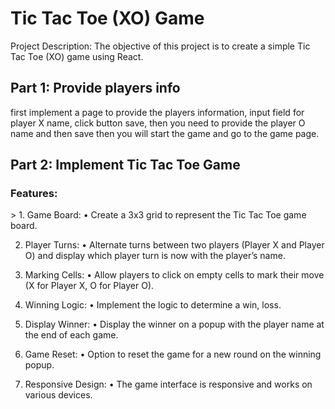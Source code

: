 <h1>Tic Tac Toe (XO) Game</h1>
 
Project Description:
The objective of this project is to create a simple Tic Tac Toe (XO) game using React.
 
<h2>Part 1: Provide players info</h2>
first implement a page to provide the players information, input field for player X name, click button save, then you need to provide the player O name and then save then you will start the game and go to the game page.
 
<h2>Part 2: Implement Tic Tac Toe Game</h2>
<h3>Features:</h3>>
1. Game Board:
• Create a 3x3 grid to represent the Tic Tac Toe game board.
 
2. Player Turns:
• Alternate turns between two players (Player X and Player O) and display which player turn is now with the player’s name.
 
3. Marking Cells:
• Allow players to click on empty cells to mark their move (X for Player X, O for Player O).
 
4. Winning Logic:
• Implement the logic to determine a win, loss.
 
5. Display Winner:
• Display the winner on a popup with the player name at the end of each game.
 
6. Game Reset:
• Option to reset the game for a new round on the winning popup.
7. Responsive Design:
• The game interface is responsive and works on various devices.


